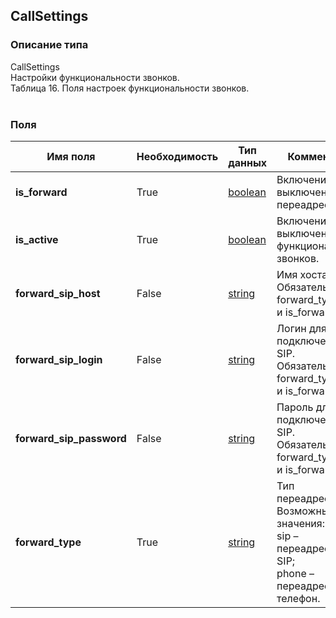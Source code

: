 
## CallSettings

### Описание типа
CallSettings<br/>Настройки функциональности звонков.<br/>Таблица 16. Поля настроек функциональности звонков.<br/><br/>
### Поля

| Имя поля | Необходимость | Тип данных | Комментарий |
|---|---|---|---|
|**is_forward**|True|[boolean](/docs/types/boolean.md)|Включение/выключение переадресации.<br/>|
|**is_active**|True|[boolean](/docs/types/boolean.md)|Включение/выключение функциональности звонков.<br/>|
|**forward_sip_host**|False|[string](/docs/types/string.md)|Имя хоста SIP.<br/>Обязательно при forward_type=SIP и is_forward=true.<br/>|
|**forward_sip_login**|False|[string](/docs/types/string.md)|Логин для подключения по SIP.<br/>Обязательно при forward_type=SIP и is_forward=true.<br/>|
|**forward_sip_password**|False|[string](/docs/types/string.md)|Пароль для подключения по SIP.<br/>Обязательно при forward_type=SIP и is_forward=true.<br/>|
|**forward_type**|True|[string](/docs/types/string.md)|Тип переадресации.<br/>Возможные значения:<br/>sip – переадресация на SIP;<br/>phone – переадресация на телефон.<br/>|
